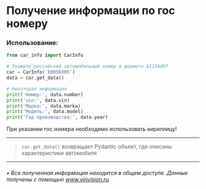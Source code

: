 <h1>Получение информации по гос номеру</h1>

<h3>Использование:</h3>

```python
from car_info import CarInfo

# Укажите российский автомобильный номер в формате А123АА97
car = CarInfo('Е005КХ05')
data = car.get_data()

# Некоторая информация
print('Номер:', data.number)
print('vin:', data.vin)
print('Марка:', data.marka)
print('Модель:', data.model)
print('Год производства:', data.year)
```

При указании гос номера необходимо использовать кириллицу!
<hr>

> `car.get_data()` возвращает Pydantic объект, где описаны характеристики автомобиля
<hr>

###### • Вся полученная информация находится в общем доступе. Данные получены с помощью <a href="https://vinvision.ru/">www.vinvision.ru</a>
